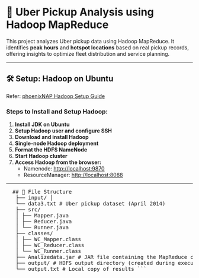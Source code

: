 # 🚖 Uber Pickup Analysis using Hadoop MapReduce

This project analyzes Uber pickup data using Hadoop MapReduce. It identifies **peak hours** and **hotspot locations** based on real pickup records, offering insights to optimize fleet distribution and service planning.

---

## 🛠️ Setup: Hadoop on Ubuntu

Refer: [phoenixNAP Hadoop Setup Guide](https://phoenixnap.com/kb/install-hadoop-ubuntu)

### Steps to Install and Setup Hadoop:

1. **Install JDK on Ubuntu**
2. **Setup Hadoop user and configure SSH**
3. **Download and install Hadoop**
4. **Single-node Hadoop deployment**
5. **Format the HDFS NameNode**
6. **Start Hadoop cluster**
7. **Access Hadoop from the browser:**
   - Namenode: [http://localhost:9870](http://localhost:9870)
   - ResourceManager: [http://localhost:8088](http://localhost:8088)

---

 <pre>  ## 📁 File Structure 
   ├── input/ │
   └── data3.txt # Uber pickup dataset (April 2014) 
   ├── src/ 
   │ ├── Mapper.java 
   │ ├── Reducer.java 
   │ └── Runner.java 
   ├── classes/ 
   │ ├── WC_Mapper.class 
   │ ├── WC_Reducer.class 
   │ └── WC_Runner.class 
   ├── Analizedata.jar # JAR file containing the MapReduce code 
   ├── output/ # HDFS output directory (created during execution) 
   └── output.txt # Local copy of results ``` </pre>

